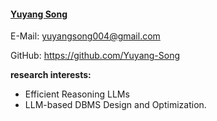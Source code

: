 #### [Yuyang Song](https://yuyang-song.github.io/yuyangsong.github.io/)

E-Mail: yuyangsong004@gmail.com

GitHub: https://github.com/Yuyang-Song

**research interests:**
- Efficient Reasoning LLMs
- LLM-based DBMS Design and Optimization.

